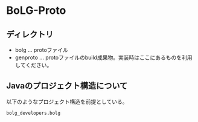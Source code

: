 # BoLG-Proto

## ディレクトリ
- bolg ... protoファイル
- genproto ... protoファイルのbuild成果物。実装時はここにあるものを利用してください。

## Javaのプロジェクト構造について
以下のようなプロジェクト構造を前提としている。

```
bolg_developers.bolg
```

